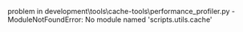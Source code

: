 problem in development\tools\cache-tools\performance_profiler.py - ModuleNotFoundError: No module named 'scripts.utils.cache'
